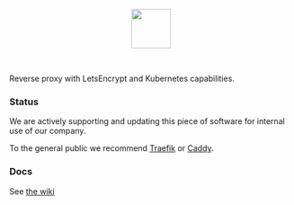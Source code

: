 
<p align="center">
  <img src="https://storage.googleapis.com/altipla-external-files/logos/baster.png" height="70">
</p>
<br>

Reverse proxy with LetsEncrypt and Kubernetes capabilities.


### Status

We are actively supporting and updating this piece of software for internal use of our company.

To the general public we recommend [Traefik](https://traefik.io/) or [Caddy](https://caddyserver.com/).


### Docs

See [the wiki](https://github.com/altipla-consulting/baster/wiki)
